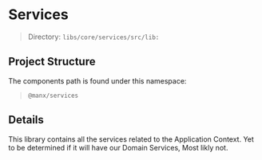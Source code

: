 # Services

> Directory: `libs/core/services/src/lib:`

## Project Structure

The components path is found under this namespace:

> `@manx/services`

## Details

This library contains all the services related to the Application Context. Yet to be determined if it will have our Domain Services, Most likly not.
